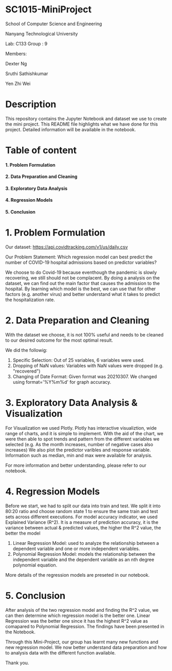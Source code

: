 # SC1015-MiniProject
School of Computer Science and Engineering

Nanyang Technological University

Lab: C133 Group : 9

Members: 
  
  Dexter Ng
  
  Sruthi Sathishkumar
  
  Yen Zhi Wei 
  
# Description 

This repository contains  the Jupyter Notebook and dataset we use to create the mini project. This README file highlights what we have done for this project. Detailed information will be available in the notebook. 

# Table of content
 #### 1. Problem Formulation  
 #### 2. Data Preparation and Cleaning
 #### 3. Exploratory Data Analysis
 #### 4. Regression Models
 #### 5. Conclusion 
# 1. Problem Formulation 
Our dataset: https://api.covidtracking.com/v1/us/daily.csv

Our Problem Statement: Which regression model can best predict the number of COVID-19 hospital admissions based on predictor variables?
 
We choose to do Covid-19 because eventhough the pandemic is slowly recovering, we still should not be complacent. By doing a analysis on the dataset, 
we can find out the main factor that causes the admission to the hospital. By learning which model is the best, we can use that for other factors (e.g. another virus)
and better understand what it takes to predict the hospitalization rate. 



# 2. Data Preparation and Cleaning
With the dataset we choose, it is not 100% useful and needs to be cleaned to our desired outcome for the most optimal result. 

We did the followig: 

1. Specific Selection: Out of 25 variables, 6 variables were used.
2. Dropping of NaN values: Variables with NaN values were dropped (e.g. "recovered")
3. Changing of Date Format: Given format was 20210307. We changed using  format='%Y%m%d'  for graph accuracy. 

# 3. Exploratory Data Analysis & Visualization
For Visualization we used Plotly. Plotly has interactive visualiztion, wide range of charts, and it is simple to implement.
With the aid of the chart, we were then able to spot trends and pattern from the different variables we selected (e.g. As the month increases, number of negative cases also increases)
We also plot the predictor varibles and response variable. Information such as median, min and max were available for analysis. 

For more information and better understanding, please refer to our notebook. 
# 4. Regression Models
Before we start, we had to split our data into train and test. We split it into 80:20 ratio and choose random state 1 to ensure 
the same train and test sets across different executions. For model accuracy indicator, we used Explained Variance (R^2). It is a measure of prediction accuracy,
it is the variance between actual & predicted values, the higher the R^2 value, the better the model

1. Linear Regression Model: used to analyze the relationship between a dependent variable and one or more independent variables.
2. Polynomial Regression Model: models the relationship between the independent variable and the dependent variable as an nth degree polynomial equation. 

More details of the regression models are preseted in our notebook. 
# 5. Conclusion
After analysis of the two regression model and finding the R^2 value, we can then determine which regression model is the better one. Linear Regression was the 
better one since it has the highest R^2 value as comapared to Polynomial Regression. The findings have been presented in the  Notebook.

Through this Mini-Project, our group has learnt many new functions and new regression model. We now better understand data preparation and how to analysis data with 
the different function available. 

Thank you. 
